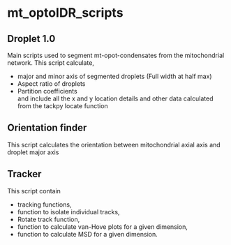 # mt_optoIDR_scripts
## Droplet 1.0
Main scripts used to segment mt-opot-condensates from the mitochondrial network. 
This script calculate,   
* major and minor axis of segmented droplets (Full width at half max)   
* Aspect ratio of droplets   
* Partition coefficients    
and include all the x and y location details and other data calculated from the tackpy locate function 


## Orientation finder
This script calculates the orientation between mitochondrial axial axis and droplet major axis

## Tracker
This script contain  
* tracking functions,  
* function to isolate individual tracks,   
* Rotate track function,   
* function to calculate van-Hove plots for a given dimension,   
* function to calculate MSD for a given dimension.   
